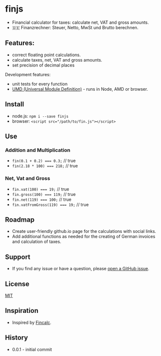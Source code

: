 # finjs

* Financial calculator for taxes: calculate net, VAT and gross amounts.
* :de: Finanzrechner: Steuer, Netto, MwSt und Brutto berechnen.

## Features:

* correct floating point calculations.
* calculate taxes, net, VAT and gross amounts.
* set precision of decimal places

Development features:

* unit tests for every function
* [UMD (Universal Module Definition)](https://github.com/umdjs/umd) - runs in Node, AMD or browser.

## Install

* node.js: ``npm i --save finjs``
* browser: ``<script src="/path/to/fin.js"></script>``

## Use

### Addition and Multiplication

* ``fin(0.1 + 0.2) === 0.3;`` // true
* ``fin(2.18 * 100) === 218;`` // true

### Net, Vat and Gross

* ``fin.vat(100) === 19;`` // true
* ``fin.gross(100) === 119;`` // true
* ``fin.net(119) === 100;`` // true
* ``fin.vatFromGross(119) === 19;`` // true

## Roadmap

* Create user-friendly github.io page for the calculations with social links.
* Add additional functions as needed for the creating of German invoices and calculation of taxes.

## Support

* If you find any issue or have a question, please [open a GitHub issue](https://github.com/nikolaygit/finjs/issues).

## License

[MIT](LICENSE)

## Inspiration

* Inspired by [Fincalc](https://github.com/pensierinmusica/fincalc).

## History

* 0.0.1 - initial commit
